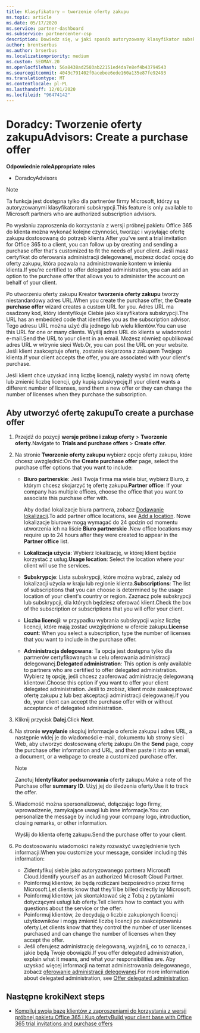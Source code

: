 ```yaml
---
title: Klasyfikatory — tworzenie oferty zakupu
ms.topic: article
ms.date: 05/17/2020
ms.service: partner-dashboard
ms.subservice: partnercenter-csp
description: Dowiedz się, w jaki sposób autoryzowany klasyfikator subskrypcji może użyć Centrum partnerskiego, aby utworzyć ofertę zakupu i niestandardowy adres URL do uwzględnienia w zaproszeniach do wersji próbnej pakietu Office 365.
author: brentserbus
ms.author: brserbus
ms.localizationpriority: medium
ms.custom: SEOMAY.20
ms.openlocfilehash: 56a8438ad2503ab22151ed4da7e8ef4b43794543
ms.sourcegitcommit: 4043c791402f0acebee6ede160a135e87fe92493
ms.translationtype: MT
ms.contentlocale: pl-PL
ms.lasthandoff: 12/01/2020
ms.locfileid: "96474142"
---
```

# <a name="advisors-create-a-purchase-offer"></a><span data-ttu-id="71a66-103">Doradcy: Tworzenie oferty zakupu</span><span class="sxs-lookup"><span data-stu-id="71a66-103">Advisors: Create a purchase offer</span></span>

 
<span data-ttu-id="71a66-104">**Odpowiednie role**</span><span class="sxs-lookup"><span data-stu-id="71a66-104">**Appropriate roles**</span></span>

- <span data-ttu-id="71a66-105">Doradcy</span><span class="sxs-lookup"><span data-stu-id="71a66-105">Advisors</span></span>


> [!NOTE]
> <span data-ttu-id="71a66-106">Ta funkcja jest dostępna tylko dla partnerów firmy Microsoft, którzy są autoryzowanymi klasyfikatorami subskrypcji.</span><span class="sxs-lookup"><span data-stu-id="71a66-106">This feature is only available to Microsoft partners who are authorized subscription advisors.</span></span>

<span data-ttu-id="71a66-107">Po wysłaniu zaproszenia do korzystania z wersji próbnej pakietu Office 365 do klienta można wykonać kolejne czynności, tworząc i wysyłając ofertę zakupu dostosowaną do potrzeb klienta.</span><span class="sxs-lookup"><span data-stu-id="71a66-107">After you've sent a trial invitation for Office 365 to a client, you can follow up by creating and sending a purchase offer that's customized to fit the needs of your client.</span></span> <span data-ttu-id="71a66-108">Jeśli masz certyfikat do oferowania administracji delegowanej, możesz dodać opcję do oferty zakupu, która pozwala na administrowanie kontem w imieniu klienta.</span><span class="sxs-lookup"><span data-stu-id="71a66-108">If you're certified to offer delegated administration, you can add an option to the purchase offer that allows you to administer the account on behalf of your client.</span></span>

<span data-ttu-id="71a66-109">Po utworzeniu oferty zakupu Kreator **tworzenia oferty zakupu** tworzy niestandardowy adres URL.</span><span class="sxs-lookup"><span data-stu-id="71a66-109">When you create the purchase offer, the **Create purchase offer** wizard creates a custom URL for you.</span></span> <span data-ttu-id="71a66-110">Adres URL ma osadzony kod, który identyfikuje Ciebie jako klasyfikatora subskrypcji.</span><span class="sxs-lookup"><span data-stu-id="71a66-110">The URL has an embedded code that identifies you as the subscription advisor.</span></span> <span data-ttu-id="71a66-111">Tego adresu URL można użyć dla jednego lub wielu klientów.</span><span class="sxs-lookup"><span data-stu-id="71a66-111">You can use this URL for one or many clients.</span></span> <span data-ttu-id="71a66-112">Wyślij adres URL do klienta w wiadomości e-mail.</span><span class="sxs-lookup"><span data-stu-id="71a66-112">Send the URL to your client in an email.</span></span> <span data-ttu-id="71a66-113">Możesz również opublikować adres URL w witrynie sieci Web.</span><span class="sxs-lookup"><span data-stu-id="71a66-113">Or, you can post the URL on your website.</span></span> <span data-ttu-id="71a66-114">Jeśli klient zaakceptuje ofertę, zostanie skojarzona z zakupem Twojego klienta.</span><span class="sxs-lookup"><span data-stu-id="71a66-114">If your client accepts the offer, you are associated with your client's purchase.</span></span>

<span data-ttu-id="71a66-115">Jeśli klient chce uzyskać inną liczbę licencji, należy wysłać im nową ofertę lub zmienić liczbę licencji, gdy kupią subskrypcję.</span><span class="sxs-lookup"><span data-stu-id="71a66-115">If your client wants a different number of licenses, send them a new offer or they can change the number of licenses when they purchase the subscription.</span></span>

## <a name="to-create-a-purchase-offer"></a><span data-ttu-id="71a66-116">Aby utworzyć ofertę zakupu</span><span class="sxs-lookup"><span data-stu-id="71a66-116">To create a purchase offer</span></span>

1. <span data-ttu-id="71a66-117">Przejdź do pozycji **wersje próbne i zakup oferty**  >  **Tworzenie oferty**.</span><span class="sxs-lookup"><span data-stu-id="71a66-117">Navigate to **Trials and purchase offers** > **Create offer**.</span></span>

2. <span data-ttu-id="71a66-118">Na stronie **Tworzenie oferty zakupu** wybierz opcje oferty zakupu, które chcesz uwzględnić:</span><span class="sxs-lookup"><span data-stu-id="71a66-118">On the **Create purchase offer** page, select the purchase offer options that you want to include:</span></span>

    - <span data-ttu-id="71a66-119">**Biuro partnerskie**: Jeśli Twoja firma ma wiele biur, wybierz Biuro, z którym chcesz skojarzyć tę ofertę zakupu.</span><span class="sxs-lookup"><span data-stu-id="71a66-119">**Partner office**: If your company has multiple offices, choose the office that you want to associate this purchase offer with.</span></span>

        <span data-ttu-id="71a66-120">Aby dodać lokalizacje biura partnera, zobacz [Dodawanie lokalizacji](manage-locations.md).</span><span class="sxs-lookup"><span data-stu-id="71a66-120">To add partner office locations, see [Add a location](manage-locations.md).</span></span> <span data-ttu-id="71a66-121">Nowe lokalizacje biurowe mogą wymagać do 24 godzin od momentu utworzenia ich na liście **Biuro partnerskie** .</span><span class="sxs-lookup"><span data-stu-id="71a66-121">New office locations may require up to 24 hours after they were created to appear in the **Partner office** list.</span></span>

    - <span data-ttu-id="71a66-122">**Lokalizacja użycia**: Wybierz lokalizację, w której klient będzie korzystać z usług.</span><span class="sxs-lookup"><span data-stu-id="71a66-122">**Usage location**: Select the location where your client will use the services.</span></span>
    - <span data-ttu-id="71a66-123">**Subskrypcje**: Lista subskrypcji, które można wybrać, zależy od lokalizacji użycia w kraju lub regionie klienta.</span><span class="sxs-lookup"><span data-stu-id="71a66-123">**Subscriptions**: The list of subscriptions that you can choose is determined by the usage location of your client's country or region.</span></span> <span data-ttu-id="71a66-124">Zaznacz pole subskrypcji lub subskrypcji, dla których będziesz oferować klient.</span><span class="sxs-lookup"><span data-stu-id="71a66-124">Check the box of the subscription or subscriptions that you will offer your client.</span></span>
    - <span data-ttu-id="71a66-125">**Liczba licencji**: w przypadku wybrania subskrypcji wpisz liczbę licencji, które mają zostać uwzględnione w ofercie zakupu.</span><span class="sxs-lookup"><span data-stu-id="71a66-125">**License count**: When you select a subscription, type the number of licenses that you want to include in the purchase offer.</span></span>
    - <span data-ttu-id="71a66-126">**Administracja delegowana**: Ta opcja jest dostępna tylko dla partnerów certyfikowanych w celu oferowania administracji delegowanej.</span><span class="sxs-lookup"><span data-stu-id="71a66-126">**Delegated administration**: This option is only available to partners who are certified to offer delegated administration.</span></span> <span data-ttu-id="71a66-127">Wybierz tę opcję, jeśli chcesz zaoferować administrację delegowaną klientowi.</span><span class="sxs-lookup"><span data-stu-id="71a66-127">Choose this option if you want to offer your client delegated administration.</span></span> <span data-ttu-id="71a66-128">Jeśli to zrobisz, klient może zaakceptować ofertę zakupu z lub bez akceptacji administracji delegowanej.</span><span class="sxs-lookup"><span data-stu-id="71a66-128">If you do, your client can accept the purchase offer with or without acceptance of delegated administration.</span></span>

3. <span data-ttu-id="71a66-129">Kliknij przycisk **Dalej**.</span><span class="sxs-lookup"><span data-stu-id="71a66-129">Click **Next**.</span></span>

4. <span data-ttu-id="71a66-130">Na stronie **wysyłanie** skopiuj informacje o ofercie zakupu i adres URL, a następnie wklej je do wiadomości e-mail, dokumentu lub strony sieci Web, aby utworzyć dostosowaną ofertę zakupu.</span><span class="sxs-lookup"><span data-stu-id="71a66-130">On the **Send** page, copy the purchase offer information and URL, and then paste it into an email, a document, or a webpage to create a customized purchase offer.</span></span>

    > [!NOTE]
    > <span data-ttu-id="71a66-131">Zanotuj **Identyfikator podsumowania** oferty zakupu.</span><span class="sxs-lookup"><span data-stu-id="71a66-131">Make a note of the Purchase offer **summary ID**.</span></span> <span data-ttu-id="71a66-132">Użyj jej do śledzenia oferty.</span><span class="sxs-lookup"><span data-stu-id="71a66-132">Use it to track the offer.</span></span>

5. <span data-ttu-id="71a66-133">Wiadomość można spersonalizować, dołączając logo firmy, wprowadzenie, zamykające uwagi lub inne informacje.</span><span class="sxs-lookup"><span data-stu-id="71a66-133">You can personalize the message by including your company logo, introduction, closing remarks, or other information.</span></span>

    <span data-ttu-id="71a66-134">Wyślij do klienta ofertę zakupu.</span><span class="sxs-lookup"><span data-stu-id="71a66-134">Send the purchase offer to your client.</span></span>

6. <span data-ttu-id="71a66-135">Po dostosowaniu wiadomości należy rozważyć uwzględnienie tych informacji:</span><span class="sxs-lookup"><span data-stu-id="71a66-135">When you customize your message, consider including this information:</span></span>

    - <span data-ttu-id="71a66-136">Zidentyfikuj siebie jako autoryzowanego partnera Microsoft Cloud.</span><span class="sxs-lookup"><span data-stu-id="71a66-136">Identify yourself as an authorized Microsoft Cloud Partner.</span></span>
    - <span data-ttu-id="71a66-137">Poinformuj klientów, że będą rozliczani bezpośrednio przez firmę Microsoft.</span><span class="sxs-lookup"><span data-stu-id="71a66-137">Let clients know that they'll be billed directly by Microsoft.</span></span>
    - <span data-ttu-id="71a66-138">Poinformuj klientów, jak skontaktować się z Tobą z pytaniami dotyczącymi usługi lub oferty.</span><span class="sxs-lookup"><span data-stu-id="71a66-138">Tell clients how to contact you with questions about the service or the offer.</span></span>
    - <span data-ttu-id="71a66-139">Poinformuj klientów, że decydują o liczbie zakupionych licencji użytkowników i mogą zmienić liczbę licencji po zaakceptowaniu oferty.</span><span class="sxs-lookup"><span data-stu-id="71a66-139">Let clients know that they control the number of user licenses purchased and can change the number of licenses when they accept the offer.</span></span>
    - <span data-ttu-id="71a66-140">Jeśli oferujesz administrację delegowaną, wyjaśnij, co to oznacza, i jakie będą Twoje obowiązki.</span><span class="sxs-lookup"><span data-stu-id="71a66-140">If you offer delegated administration, explain what it means, and what your responsibilities are.</span></span> <span data-ttu-id="71a66-141">Aby uzyskać więcej informacji na temat administrowania delegowanego, zobacz [oferowanie administracji delegowanej](customers-revoke-admin-privileges.md).</span><span class="sxs-lookup"><span data-stu-id="71a66-141">For more information about delegated administration, see [Offer delegated administration](customers-revoke-admin-privileges.md).</span></span>

## <a name="next-steps"></a><span data-ttu-id="71a66-142">Następne kroki</span><span class="sxs-lookup"><span data-stu-id="71a66-142">Next steps</span></span>

- [<span data-ttu-id="71a66-143">Kompiluj swoją bazę klientów z zaproszeniami do korzystania z wersji próbnej pakietu Office 365 i Kup oferty</span><span class="sxs-lookup"><span data-stu-id="71a66-143">Build your client base with Office 365 trial invitations and purchase offers</span></span>](advisors-build-your-business.md)